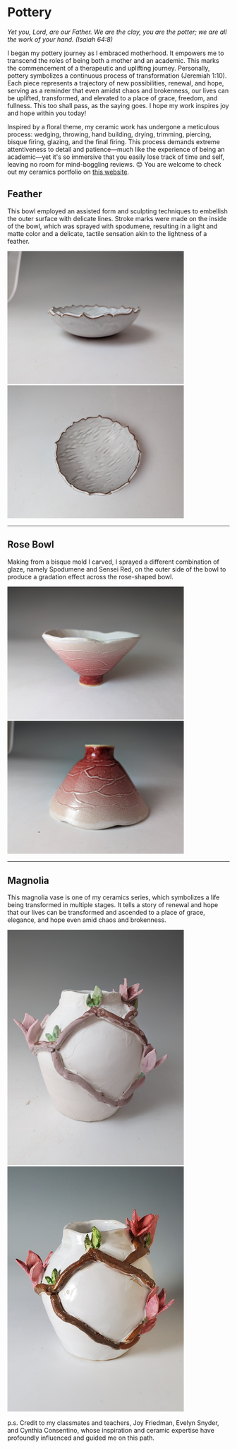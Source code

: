 # Pottery
<i> Yet you, Lord, are our Father. We are the clay, you are the potter; we are all the work of your hand. (Isaiah 64:8) </i>

I began my pottery journey as I embraced motherhood. It empowers me to transcend the roles of being both a mother and an academic. This marks the commencement of a therapeutic and uplifting journey. Personally, pottery symbolizes a continuous process of transformation (Jeremiah 1:10). Each piece represents a trajectory of new possibilities, renewal, and hope, serving as a reminder that even amidst chaos and brokenness, our lives can be uplifted, transformed, and elevated to a place of grace, freedom, and fullness. This too shall pass, as the saying goes. I hope my work inspires joy and hope within you today! 

Inspired by a floral theme, my ceramic work has undergone a meticulous process: wedging, throwing, hand building, drying, trimming, piercing, bisque firing, glazing, and the final firing. This process demands extreme attentiveness to detail and patience—much like the experience of being an academic—yet it's so immersive that you easily lose track of time and self, leaving no room for mind-boggling reviews. 😊 You are welcome to check out my ceramics portfolio on [this website](https://sway.office.com/RcbuJrXSABkHWad2?ref=Link). 


## Feather 
This bowl employed an assisted form and sculpting techniques to embellish the outer surface with delicate lines. Stroke marks were made on the inside of the bowl, which was sprayed with spodumene, resulting in a light and matte color and a delicate, tactile sensation akin to the lightness of a feather.

<p float="left">
  <img src="feather1.jpg" width="400" />
  <img src="feather3.jpg" width="400" />
</p>

---

## Rose Bowl
Making from a bisque mold I carved, I sprayed a different combination of glaze, namely Spodumene and Sensei Red, on the outer side of the bowl to produce a gradation effect across the rose-shaped bowl. 

<p float="left">
  <img src="rose1.jpg" width="400" />
  <img src="rose2.jpg" width="400" />
</p>

---

## Magnolia

This magnolia vase is one of my ceramics series, which symbolizes a life being transformed in multiple stages. It tells a story of renewal and hope that our lives can be transformed and ascended to a place of grace, elegance, and hope even amid chaos and brokenness.

<p float="left">
  <img src="magnolia1.jpg" width="400" />
  <img src="magnolia2.jpg" width="400" />
</p>

p.s. Credit to my classmates and teachers, Joy Friedman, Evelyn Snyder, and Cynthia Consentino, whose inspiration and ceramic expertise have profoundly influenced and guided me on this path. 
